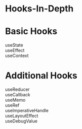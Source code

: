 # Hooks-In-Depth
# Basic Hooks

  useState<br/>
  useEffect<br/>
  useContext<br/>
# Additional Hooks

  useReducer<br/>
  useCallback<br/>
  useMemo<br/>
  useRef<br/>
  useImperativeHandle<br/>
  useLayoutEffect<br/>
  useDebugValue<br/>

